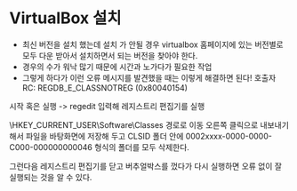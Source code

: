 # VirtualBox 설치
- 최신 버전을 설치 했는데 설치 가 안될 경우 virtualbox 홈페이지에 있는 버전별로 모두 다운 받아서 설치하면서 되는 버전을 찾아야 한다.
- 경우의 수가 워낙 많기 때문에 시간과 노가다가 필요한 작업
- 그렇게 하다가 이런 오류 메시지를 발견했을 때는 이렇게 해결하면 된다!
호출자 RC: REGDB_E_CLASSNOTREG (0x80040154)

시작 혹은 실행 -> regedit
입력해 레지스트리 편집기를 실행

\HKEY_CURRENT_USER\Software\Classes
경로로 이동 오른쪽 클릭으로 내보내기 해서 파일을 바탕화면에 저장해 두고
CLSID 폴더 안에
0002xxxx-0000-0000-C000-000000000046
형식의 폴더를 모두 삭제한다.



그런다음 레지스트리 편집기를 닫고
버추얼박스를 껐다가 다시 실행하면 오류 없이 잘 실행되는 것을 알 수 있다.
